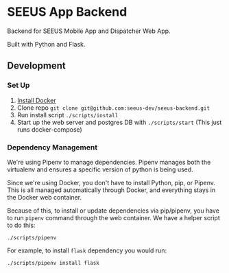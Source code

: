 # SEEUS App Backend

Backend for SEEUS Mobile App and Dispatcher Web App.

Built with Python and Flask.

## Development

### Set Up

1. [Install Docker](https://docs.docker.com/install/)
2. Clone repo `git clone git@github.com:seeus-dev/seeus-backend.git`
3. Run install script
    `./scripts/install`
4. Start up the web server and postgres DB with `./scripts/start`
    (This just runs docker-compose)

### Dependency Management

We're using Pipenv to manage dependencies. Pipenv manages both the virtualenv and ensures a specific version of python is being used. 

Since we're using Docker, you don't have to install Python, pip, or Pipenv. This is all managed automatically through Docker, and everything stays in the Docker web container.

Because of this, to install or update dependencies via pip/pipenv, you have to run `pipenv` command through the web container. We have a helper script to do this:

```
./scripts/pipenv
```

For example, to install `flask` dependency you would run:

```
./scripts/pipenv install flask
```
